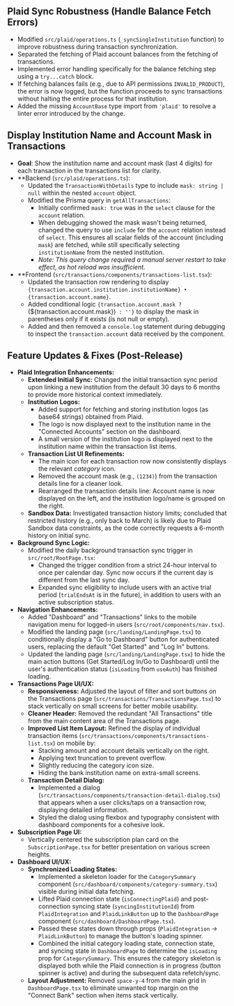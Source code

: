 ## Plaid Sync Robustness (Handle Balance Fetch Errors)

- Modified `src/plaid/operations.ts` (`_syncSingleInstitution` function) to
  improve robustness during transaction synchronization.
- Separated the fetching of Plaid account balances from the fetching of
  transactions.
- Implemented error handling specifically for the balance fetching step using a
  `try...catch` block.
- If fetching balances fails (e.g., due to API permissions `INVALID_PRODUCT`),
  the error is now logged, but the function proceeds to sync transactions
  without halting the entire process for that institution.
- Added the missing `AccountBase` type import from `'plaid'` to resolve a linter
  error introduced by the change.

## Display Institution Name and Account Mask in Transactions

- **Goal**: Show the institution name and account mask (last 4 digits) for each
  transaction in the transactions list for clarity.
- \*\*Backend (`src/plaid/operations.ts`):
  - Updated the `TransactionWithDetails` type to include `mask: string | null`
    within the nested `account` object.
  - Modified the Prisma query in `getAllTransactions`:
    - Initially confirmed `mask: true` was in the `select` clause for the
      `account` relation.
    - When debugging showed the mask wasn't being returned, changed the query to
      use `include` for the `account` relation instead of `select`. This ensures
      all scalar fields of the account (including `mask`) are fetched, while
      still specifically selecting `institutionName` from the nested
      institution.
    - _Note: This query change required a manual server restart to take effect,
      as hot reload was insufficient._
- \*\*Frontend (`src/transactions/components/transactions-list.tsx`):
  - Updated the transaction row rendering to display
    `{transaction.account.institution.institutionName} • {transaction.account.name}`.
  - Added conditional logic `{transaction.account.mask ? `
    (${transaction.account.mask})` : ''}` to display the mask in parentheses
    only if it exists (is not null or empty).
  - Added and then removed a `console.log` statement during debugging to inspect
    the `transaction.account` data received by the component.

## Feature Updates & Fixes (Post-Release)

- **Plaid Integration Enhancements:**
  - **Extended Initial Sync:** Changed the initial transaction sync period upon
    linking a new institution from the default 30 days to 6 months to provide
    more historical context immediately.
  - **Institution Logos:**
    - Added support for fetching and storing institution logos (as base64
      strings) obtained from Plaid.
    - The logo is now displayed next to the institution name in the "Connected
      Accounts" section on the dashboard.
    - A small version of the institution logo is displayed next to the
      institution name within the transaction list items.
  - **Transaction List UI Refinements:**
    - The main icon for each transaction row now consistently displays the
      relevant _category_ icon.
    - Removed the account mask (e.g., `(1234)`) from the transaction details
      line for a cleaner look.
    - Rearranged the transaction details line: Account name is now displayed on
      the left, and the institution logo/name is grouped on the right.
  - **Sandbox Data:** Investigated transaction history limits; concluded that
    restricted history (e.g., only back to March) is likely due to Plaid Sandbox
    data constraints, as the code correctly requests a 6-month history on
    initial sync.
- **Background Sync Logic:**
  - Modified the daily background transaction sync trigger in `src/root/RootPage.tsx`:
    - Changed the trigger condition from a strict 24-hour interval to once per calendar day. Sync now occurs if the current day is different from the last sync day.
    - Expanded sync eligibility to include users with an active trial period (`trialEndsAt` is in the future), in addition to users with an active subscription status.
- **Navigation Enhancements:**
  - Added "Dashboard" and "Transactions" links to the mobile navigation menu for
    logged-in users (`src/root/components/nav.tsx`).
  - Modified the landing page (`src/landing/LandingPage.tsx`) to conditionally
    display a "Go to Dashboard" button for authenticated users, replacing the
    default "Get Started" and "Log In" buttons.
  - Updated the landing page (`src/landing/LandingPage.tsx`) to hide the main
    action buttons (Get Started/Log In/Go to Dashboard) until the user's
    authentication status (`isLoading` from `useAuth`) has finished loading.
- **Transactions Page UI/UX:**
  - **Responsiveness:** Adjusted the layout of filter and sort buttons on the
    Transactions page (`src/transactions/TransactionsPage.tsx`) to stack
    vertically on small screens for better mobile usability.
  - **Cleaner Header:** Removed the redundant "All Transactions" title from the
    main content area of the Transactions page.
  - **Improved List Item Layout:** Refined the display of individual transaction
    items (`src/transactions/components/transactions-list.tsx`) on mobile by:
    - Stacking amount and account details vertically on the right.
    - Applying text truncation to prevent overflow.
    - Slightly reducing the category icon size.
    - Hiding the bank institution name on extra-small screens.
  - **Transaction Detail Dialog:**
    - Implemented a dialog
      (`src/transactions/components/transaction-detail-dialog.tsx`) that appears
      when a user clicks/taps on a transaction row, displaying detailed
      information.
    - Styled the dialog using flexbox and typography consistent with dashboard
      components for a cohesive look.
- **Subscription Page UI:**
  - Vertically centered the subscription plan card on the `SubscriptionPage.tsx`
    for better presentation on various screen heights.
- **Dashboard UI/UX:**
  - **Synchronized Loading States:**
    - Implemented a skeleton loader for the `CategorySummary` component
      (`src/dashboard/components/category-summary.tsx`) visible during initial
      data fetching.
    - Lifted Plaid connection state (`isConnectingPlaid`) and post-connection
      syncing state (`syncingInstitutionId`) from `PlaidIntegration` and
      `PlaidLinkButton` up to the `DashboardPage` component
      (`src/dashboard/DashboardPage.tsx`).
    - Passed these states down through props (`PlaidIntegration` ->
      `PlaidLinkButton`) to manage the button's loading spinner.
    - Combined the initial category loading state, connection state, and syncing
      state in `DashboardPage` to determine the `isLoading` prop for
      `CategorySummary`. This ensures the category skeleton is displayed both
      while the Plaid connection is in progress (button spinner is active) and
      during the subsequent data refetch/sync.
  - **Layout Adjustment:** Removed `space-y-4` from the main grid in
    `DashboardPage.tsx` to eliminate unwanted top margin on the "Connect Bank"
    section when items stack vertically.
